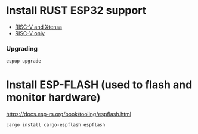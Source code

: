 Install RUST ESP32 support
================================================================================
* [RISC-V and Xtensa](https://docs.esp-rs.org/book/installation/riscv-and-xtensa.html)
* [RISC-V only](https://docs.esp-rs.org/book/installation/riscv.html)

### Upgrading
```sh
espup upgrade
```

Install ESP-FLASH (used to flash and monitor hardware)
================================================================================
https://docs.esp-rs.org/book/tooling/espflash.html

```sh
cargo install cargo-espflash espflash
```
